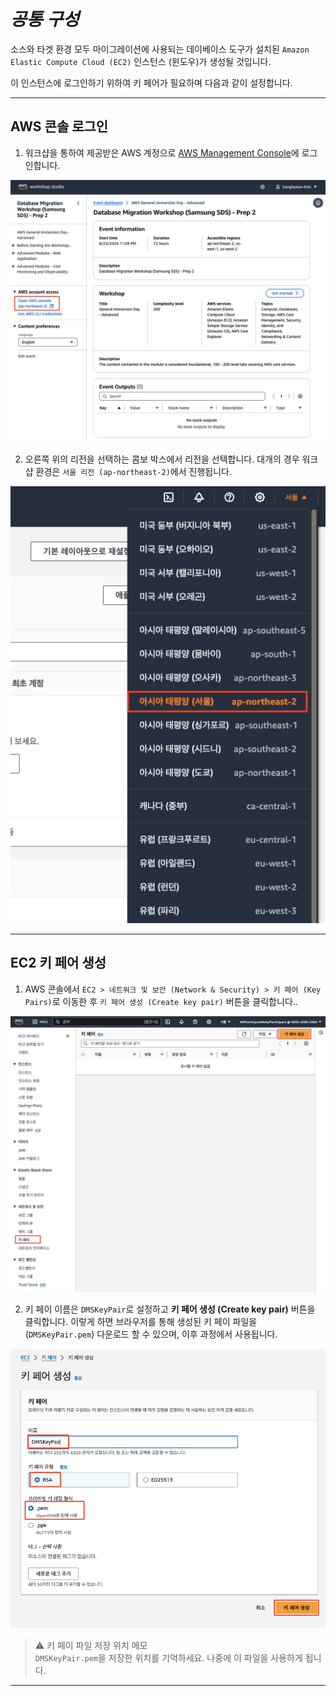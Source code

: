# ***공통 구성***

소스와 타겟 환경 모두 마이그레이션에 사용되는 데이베이스 도구가 설치된 ```Amazon Elastic Compute Cloud (EC2)``` 인스턴스 (윈도우)가 생성될 것입니다.

이 인스턴스에 로그인하기 위하여 키 페어가 필요하며 다음과 같이 설정합니다.

---

## AWS 콘솔 로그인

1. 워크샵을 통하여 제공받은 AWS 계정으로 [AWS Management Console](https://console.aws.amazon.com/console/home)에 로그인합니다.

![워크샵 AWS 계정 로그인](../../images/aws-console-login.png)

2. 오른쪽 위의 리전을 선택하는 콤보 박스에서 리전을 선택합니다. 대개의 경우 워크샵 환경은 ```서울 리전 (ap-northeast-2)```에서 진행됩니다.

![리전 선택](../../images/aws-console-select-seoul-region.jpg)

---

## EC2 키 페어 생성

1. AWS 콘솔에서 ```EC2 > 네트워크 및 보안 (Network & Security) > 키 페어 (Key Pairs)```로 이동한 후 ```키 페어 생성 (Create key pair)``` 버튼을 클릭합니다..

![EC2 콘솔의 키 페어 생성 페이지](../../images/ec2-create-keypair-page.png)

2. 키 페이 이름은 ```DMSKeyPair```로 설정하고 **키 페어 생성 (Create key pair)** 버튼을 클릭합니다. 이렇게 하면 브라우저를 통해 생성된 키 페이 파일을 (`DMSKeyPair.pem`) 다운로드 할 수 있으며, 이후 과정에서 사용됩니다. 

![키 페어 생성](../../images/ec2-create-keypair.png)

> ⚠️ 키 페이 파일 저장 위치 메모<br>
> ```DMSKeyPair.pem```을 저장한 위치를 기억하세요. 나중에 이 파일을 사용하게 됩니다.

---
